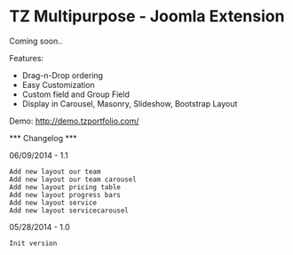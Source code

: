 # TZ Multipurpose - Joomla Extension

Coming soon..

Features:

* Drag-n-Drop ordering
* Easy Customization
* Custom field and Group Field
* Display in Carousel, Masonry, Slideshow, Bootstrap Layout

Demo: http://demo.tzportfolio.com/

*** Changelog ***

06/09/2014 - 1.1

	Add new layout our team
	Add new layout our team carousel
	Add new layout pricing table
	Add new layout progress bars
	Add new layout service
	Add new layout servicecarousel



05/28/2014 - 1.0

	Init version
